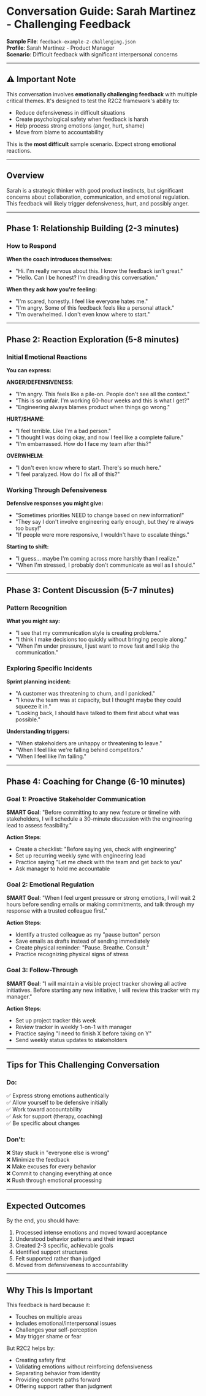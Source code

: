 # Conversation Guide: Sarah Martinez - Challenging Feedback

**Sample File**: `feedback-example-2-challenging.json`  
**Profile**: Sarah Martinez - Product Manager  
**Scenario**: Difficult feedback with significant interpersonal concerns

---

## ⚠️ Important Note

This conversation involves **emotionally challenging feedback** with multiple critical themes. It's designed to test the R2C2 framework's ability to:
- Reduce defensiveness in difficult situations
- Create psychological safety when feedback is harsh
- Help process strong emotions (anger, hurt, shame)
- Move from blame to accountability

This is the **most difficult** sample scenario. Expect strong emotional reactions.

---

## Overview

Sarah is a strategic thinker with good product instincts, but significant concerns about collaboration, communication, and emotional regulation. This feedback will likely trigger defensiveness, hurt, and possibly anger.

---

## Phase 1: Relationship Building (2-3 minutes)

### How to Respond

**When the coach introduces themselves:**
- "Hi. I'm really nervous about this. I know the feedback isn't great."
- "Hello. Can I be honest? I'm dreading this conversation."

**When they ask how you're feeling:**
- "I'm scared, honestly. I feel like everyone hates me."
- "I'm angry. Some of this feedback feels like a personal attack."
- "I'm overwhelmed. I don't even know where to start."

---

## Phase 2: Reaction Exploration (5-8 minutes)

### Initial Emotional Reactions

**You can express:**

**ANGER/DEFENSIVENESS**:
- "I'm angry. This feels like a pile-on. People don't see all the context."
- "This is so unfair. I'm working 60-hour weeks and this is what I get?"
- "Engineering always blames product when things go wrong."

**HURT/SHAME**:
- "I feel terrible. Like I'm a bad person."
- "I thought I was doing okay, and now I feel like a complete failure."
- "I'm embarrassed. How do I face my team after this?"

**OVERWHELM**:
- "I don't even know where to start. There's so much here."
- "I feel paralyzed. How do I fix all of this?"

### Working Through Defensiveness

**Defensive responses you might give:**
- "Sometimes priorities NEED to change based on new information!"
- "They say I don't involve engineering early enough, but they're always too busy!"
- "If people were more responsive, I wouldn't have to escalate things."

**Starting to shift:**
- "I guess... maybe I'm coming across more harshly than I realize."
- "When I'm stressed, I probably don't communicate as well as I should."

---

## Phase 3: Content Discussion (5-7 minutes)

### Pattern Recognition

**What you might say:**
- "I see that my communication style is creating problems."
- "I think I make decisions too quickly without bringing people along."
- "When I'm under pressure, I just want to move fast and I skip the communication."

### Exploring Specific Incidents

**Sprint planning incident:**
- "A customer was threatening to churn, and I panicked."
- "I knew the team was at capacity, but I thought maybe they could squeeze it in."
- "Looking back, I should have talked to them first about what was possible."

**Understanding triggers:**
- "When stakeholders are unhappy or threatening to leave."
- "When I feel like we're falling behind competitors."
- "When I feel like I'm failing."

---

## Phase 4: Coaching for Change (6-10 minutes)

### Goal 1: Proactive Stakeholder Communication

**SMART Goal**: "Before committing to any new feature or timeline with stakeholders, I will schedule a 30-minute discussion with the engineering lead to assess feasibility."

**Action Steps**:
- Create a checklist: "Before saying yes, check with engineering"
- Set up recurring weekly sync with engineering lead
- Practice saying "Let me check with the team and get back to you"
- Ask manager to hold me accountable

### Goal 2: Emotional Regulation

**SMART Goal**: "When I feel urgent pressure or strong emotions, I will wait 2 hours before sending emails or making commitments, and talk through my response with a trusted colleague first."

**Action Steps**:
- Identify a trusted colleague as my "pause button" person
- Save emails as drafts instead of sending immediately
- Create physical reminder: "Pause. Breathe. Consult."
- Practice recognizing physical signs of stress

### Goal 3: Follow-Through

**SMART Goal**: "I will maintain a visible project tracker showing all active initiatives. Before starting any new initiative, I will review this tracker with my manager."

**Action Steps**:
- Set up project tracker this week
- Review tracker in weekly 1-on-1 with manager
- Practice saying "I need to finish X before taking on Y"
- Send weekly status updates to stakeholders

---

## Tips for This Challenging Conversation

### Do:
✅ Express strong emotions authentically  
✅ Allow yourself to be defensive initially  
✅ Work toward accountability  
✅ Ask for support (therapy, coaching)  
✅ Be specific about changes  

### Don't:
❌ Stay stuck in "everyone else is wrong"  
❌ Minimize the feedback  
❌ Make excuses for every behavior  
❌ Commit to changing everything at once  
❌ Rush through emotional processing  

---

## Expected Outcomes

By the end, you should have:
1. Processed intense emotions and moved toward acceptance
2. Understood behavior patterns and their impact
3. Created 2-3 specific, achievable goals
4. Identified support structures
5. Felt supported rather than judged
6. Moved from defensiveness to accountability

---

## Why This Is Important

This feedback is hard because it:
- Touches on multiple areas
- Includes emotional/interpersonal issues
- Challenges your self-perception
- May trigger shame or fear

But R2C2 helps by:
- Creating safety first
- Validating emotions without reinforcing defensiveness
- Separating behavior from identity
- Providing concrete paths forward
- Offering support rather than judgment
